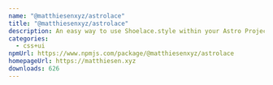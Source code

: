 ```yaml
---
name: "@matthiesenxyz/astrolace"
title: "@matthiesenxyz/astrolace"
description: An easy way to use Shoelace.style within your Astro Project!
categories:
  - css+ui
npmUrl: https://www.npmjs.com/package/@matthiesenxyz/astrolace
homepageUrl: https://matthiesen.xyz
downloads: 626
---
```

